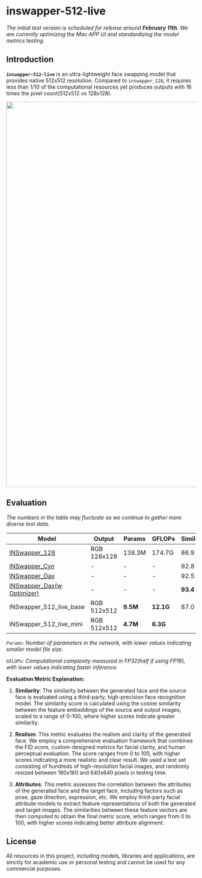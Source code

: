 # inswapper-512-live

*The initial test version is scheduled for release around **February 11th**. We are currently optimizing the Mac APP UI and standardizing the model metrics testing.*


## Introduction

**``inswapper-512-live``** is an ultra-lightweight face swapping model that provides native 512x512 resolution. Compared to ``inswapper_128``, it requires less than 1/10 of the computational resources yet produces outputs with 16 times the pixel count(512x512 vs 128x128).

<div align="left">
  <img src="https://github.com/nttstar/insightface-resources/blob/master/images/inswapper_512_live_preview1.gif?raw=true" width="1024"/>
</div>

## Evaluation

*The numbers in the table may fluctuate as we continue to gather more diverse test data.*

| Model                                                                                              | Output      | Params   | GFLOPs    | Similarity | Realism  | Attributes |
| -------------------------------------------------------------------------------------------------- | ----------- | -------- | --------- | ---------- | -------- | ---------- |
| [INSwapper_128](https://github.com/deepinsight/insightface/tree/master/examples/in_swapper)        | RGB 128x128 | 138.3M   | 174.7G    | 86.9       | 63.3     | 78.8       |
| [INSwapper_Cyn](https://www.picsi.ai)                                                              | -           | -        | -         | 92.8       | 75.9     | 80.6       |
| [INSwapper_Dax](https://www.picsi.ai)                                                              | -           | -        | -         | 92.5       | 86.0     | 81.5       |
| [INSwapper_Dax(w Optimizer)](https://www.picsi.ai/docs#-optimizer-and-enhanced-interface-features) | -           | -        | -         | **93.4**   | **90.2** | **87.7**   |
| INSwapper_512_live_base                                                                            | RGB 512x512 | **9.5M** | **12.1G** | 87.0       | 73.7     | 80.1       |
| INSwapper_512_live_mini                                                                            | RGB 512x512 | **4.7M** | **6.3G**  |            |          |            |

*``Params``: Number of parameters in the network, with lower values indicating smaller model file size.* 

*``GFLOPs``: Computational complexity measured in FP32(half if using FP16), with lower values indicating faster inference.* 


**Evaluation Metric Explanation:**

1) **Similarity**: The similarity between the generated face and the source face is evaluated using a third-party, high-precision face recognition model. The similarity score is calculated using the cosine similarity between the feature embeddings of the source and output images, scaled to a range of 0-100, where higher scores indicate greater similarity.

2) **Realism**: This metric evaluates the realism and clarity of the generated face. We employ a comprehensive evaluation framework that combines the FID score, custom-designed metrics for facial clarity, and human perceptual evaluation. The score ranges from 0 to 100, with higher scores indicating a more realistic and clear result. We used a test set consisting of hundreds of high-resolution facial images, and randomly resized between 160x160 and 640x640 pixels in testing time.

3) **Attributes**: This metric assesses the correlation between the attributes of the generated face and the target face, including factors such as pose, gaze direction, expression, etc. We employ third-party facial attribute models to extract feature representations of both the generated and target images. The similarities between these feature vectors are then computed to obtain the final metric score, which ranges from 0 to 100, with higher scores indicating better attribute alignment.

## License

All resources in this project, including models, libraries and applications, are strictly for academic use or personal testing and cannot be used for any commercial purposes. 
